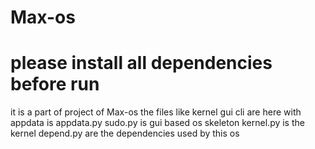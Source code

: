 # Max-os
# please install all dependencies before run
it is a part of project of Max-os the files like kernel gui cli are here with appdata is appdata.py
sudo.py is gui based os skeleton kernel.py is the kernel depend.py are the dependencies used by this os
